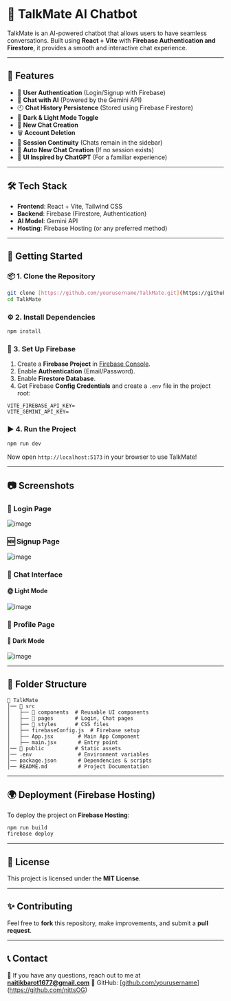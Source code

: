 # 🚀 TalkMate AI Chatbot

TalkMate is an AI-powered chatbot that allows users to have seamless conversations. Built using **React + Vite** with **Firebase Authentication and Firestore**, it provides a smooth and interactive chat experience.

---

## 🌟 Features

- 🔐 **User Authentication** (Login/Signup with Firebase)
- 💬 **Chat with AI** (Powered by the Gemini API)
- 🕘 **Chat History Persistence** (Stored using Firebase Firestore)
- 🌙 **Dark & Light Mode Toggle**
- 📌 **New Chat Creation**
- 🗑️ **Account Deletion**
- 📜 **Session Continuity** (Chats remain in the sidebar)
- 🔄 **Auto New Chat Creation** (If no session exists)
- 🎨 **UI Inspired by ChatGPT** (For a familiar experience)

---

## 🛠️ Tech Stack

- **Frontend**: React + Vite, Tailwind CSS
- **Backend**: Firebase (Firestore, Authentication)
- **AI Model**: Gemini API
- **Hosting**: Firebase Hosting (or any preferred method)

---

## 🚀 Getting Started

### 📦 1. Clone the Repository

```sh
git clone [https://github.com/yourusername/TalkMate.git](https://github.com/yourusername/TalkMate.git)
cd TalkMate
```

### ⚙️ 2. Install Dependencies

```sh
npm install
```

### 🔑 3. Set Up Firebase

1. Create a **Firebase Project** in [Firebase Console](https://console.firebase.google.com/).
2. Enable **Authentication** (Email/Password).
3. Enable **Firestore Database**.
4. Get Firebase **Config Credentials** and create a `.env` file in the project root:

```env
VITE_FIREBASE_API_KEY=
VITE_GEMINI_API_KEY=
```

### ▶️ 4. Run the Project

```sh
npm run dev
```

Now open `http://localhost:5173` in your browser to use TalkMate!

---

## 📷 Screenshots

### 🔑 Login Page

![image](https://github.com/user-attachments/assets/cce31eb8-ff47-4601-ad3e-b19f7559240b)



### 🆕 Signup Page

![image](https://github.com/user-attachments/assets/ac227967-8f88-4379-bc10-b7d30b39c15f)



### 💬 Chat Interface

#### 🌞 Light Mode
![image](https://github.com/user-attachments/assets/29adf616-96b2-43ca-8e91-aa7ad3d38045)



### 👤 Profile Page



#### 🌙 Dark Mode
![image](https://github.com/user-attachments/assets/31b0abd2-cbd9-4b60-8324-6a362558193f)


---

## 📌 Folder Structure

```
📂 TalkMate
│── 📂 src
│   ├── 📂 components  # Reusable UI components
│   ├── 📂 pages       # Login, Chat pages
│   ├── 📂 styles      # CSS files
│   ├── firebaseConfig.js  # Firebase setup
│   ├── App.jsx        # Main App Component
│   ├── main.jsx       # Entry point
│── 📂 public          # Static assets
│── .env               # Environment variables
│── package.json       # Dependencies & scripts
│── README.md          # Project Documentation
```

---

## 🌍 Deployment (Firebase Hosting)

To deploy the project on **Firebase Hosting**:

```sh
npm run build
firebase deploy
```

---

## 📜 License

This project is licensed under the **MIT License**.

---

## ✨ Contributing

Feel free to **fork** this repository, make improvements, and submit a **pull request**.

---

## 📞 Contact

💌 If you have any questions, reach out to me at **[naitikbarot1677@gmail.com](mailto:naitikbarot1677@gmail.com)**
🔗 GitHub: [[github.com/yourusername](https://github.com/nittsOG)](https://github.com/nittsOG)


